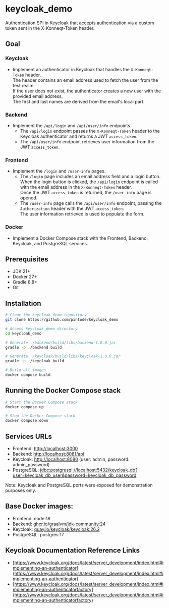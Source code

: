 # keycloak_demo
Authentication SPI in Keycloak that accepts authentication via a custom token sent in the X-Konneqt-Token header.

## Goal

### Keycloak
- Implement an authenticator in Keycloak that handles the `X-Konneqt-Token` header.  
  The header contains an email address used to fetch the user from the test realm.  
  If the user does not exist, the authenticator creates a new user with the provided email address.  
  The first and last names are derived from the email's local part.

### Backend
- Implement the `/api/login` and `/api/user/info` endpoints.  
  - The `/api/login` endpoint passes the `X-Konneqt-Token` header to the Keycloak authenticator and returns a JWT `access_token`.  
  - The `/api/user/info` endpoint retrieves user information from the JWT `access_token`.

### Frontend
- Implement the `/login` and `/user-info` pages.
  - The `/login` page includes an email address field and a login button.
    When the login button is clicked, the `/api/login` endpoint is called with the email address in the `X-Konneqt-Token` header.  
    Once the JWT `access_token` is returned, the `/user-info` page is opened.  
  - The `/user-info` page calls the `/api/user/info` endpoint, passing the `Authorization` header with the JWT `access_token`.  
    The user information retrieved is used to populate the form.

### Docker
- Implement a Docker Compose stack with the Frontend, Backend, Keycloak, and PostgreSQL services.

## Prerequisites

- JDK 21+
- Docker 27+
- Gradle 8.8+
- Git

## Installation

```sh
# Clone the keycloak_demo repository
git clone https://github.com/pintode/keycloak_demo

# Access keycloak_demo directory
cd keycloak_demo

# Generate ./backend/build/libs/backend-1.0.0.jar
gradle -p ./backend build

# Generate ./keycloak/build/libs/keycloak-1.0.0.jar
gradle -p ./keycloak build

# Build all images
docker compose build
```

## Running the Docker Compose stack

```sh
# Start the Docker Compose stack
docker compose up

# Stop the Docker Compose stack
docker compose down
```

## Services URLs

- Frontend: [http://localhost:3000](http://localhost:3000)
- Backend: [http://localhost:8081/api](http://localhost:8081/api)
- Keycloak: [http://localhost:8080](http://localhost:8080) (user: admin, password: admin_password)
- PostgreSQL: [jdbc:postgresql://localhost:5432/keycloak_db?user=keycloak_db_user&password=keycloak_db_password](jdbc:postgresql://localhost:5432/keycloak_db?user=keycloak_db_user&password=keycloak_db_password)

Note: Keycloak and PostgreSQL ports were exposed for demonstration purposes only.

## Base Docker images:
- Frontend: node:18
- Backend: [ghcr.io/graalvm/jdk-community:24](ghcr.io/graalvm/jdk-community:24)
- Keycloak: [quay.io/keycloak/keycloak:26.2](quay.io/keycloak/keycloak:26.2)
- PostgreSQL: postgres:17

## Keycloak Documentation Reference Links
- [https://www.keycloak.org/docs/latest/server_development/index.html#implementing-an-authenticator](https://www.keycloak.org/docs/latest/server_development/index.html#implementing-an-authenticator)
- [https://www.keycloak.org/docs/latest/server_development/index.html#implementing-an-authenticatorfactory](https://www.keycloak.org/docs/latest/server_development/index.html#implementing-an-authenticatorfactory)